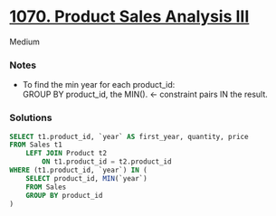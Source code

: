 # [1070. Product Sales Analysis III](https://leetcode.com/problems/product-sales-analysis-iii/description/?envType=study-plan-v2&envId=top-sql-50)

Medium

### Notes

- To find the min year for each product_id:\
  GROUP BY product_id, the MIN().      <-    constraint pairs IN the result.

### Solutions
```sql
SELECT t1.product_id, `year` AS first_year, quantity, price
FROM Sales t1
    LEFT JOIN Product t2
        ON t1.product_id = t2.product_id
WHERE (t1.product_id, `year`) IN (
    SELECT product_id, MIN(`year`)
    FROM Sales
    GROUP BY product_id
) 
```
